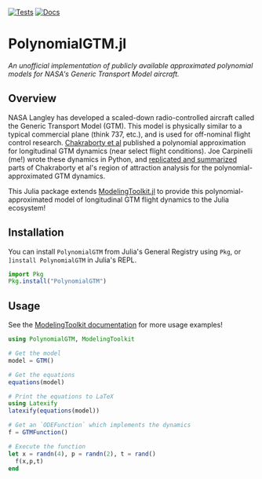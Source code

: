 [![Tests](https://github.com/cadojo/PolynomialGTM.jl/workflows/UnitTests/badge.svg)](https://github.com/cadojo/PolynomialGTM.jl/actions?query=workflow%3AUnitTests)
[![Docs](https://github.com/cadojo/PolynomialGTM.jl/workflows/Documentation/badge.svg)](https://cadojo.github.io/PolynomialGTM.jl)

# PolynomialGTM.jl

_An unofficial implementation of publicly available approximated polynomial
models for NASA's Generic Transport Model aircraft._

## Overview

NASA Langley has developed a scaled-down radio-controlled aircraft called the
Generic Transport Model (GTM). This model is physically similar to a typical
commercial plane (think 737, etc.), and is used for off-nominal flight control
research.
[Chakraborty et al](https://www.sciencedirect.com/science/article/abs/pii/S0967066110002595)
published a polynomial approximation for longitudinal GTM dynamics (near select
flight conditions). Joe Carpinelli (me!) wrote these dynamics in Python, and
[replicated and summarized](https://github.com/cadojo/Replicated-ROA-Analysis)
parts of Chakraborty et al's region of attraction analysis for the
polynomial-approximated GTM dynamics.

This Julia package extends
[ModelingToolkit.jl](https://github.com/SciML/ModelingToolkit.jl) to provide
this polynomial-approximated model of longitudinal GTM flight dynamics to the
Julia ecosystem!

## Installation

You can install `PolynomialGTM` from Julia's General Registry using `Pkg`, or
`]install PolynomialGTM` in Julia's REPL.

```julia
import Pkg
Pkg.install("PolynomialGTM")
```

## Usage

See the [ModelingToolkit documentation](http://mtk.sciml.ai/stable/) for more
usage examples!

```julia
using PolynomialGTM, ModelingToolkit

# Get the model
model = GTM()

# Get the equations
equations(model)

# Print the equations to LaTeX
using Latexify
latexify(equations(model))

# Get an `ODEFunction` which implements the dynamics
f = GTMFunction()

# Execute the function
let x = randn(4), p = randn(2), t = rand()
  f(x,p,t)
end
```
